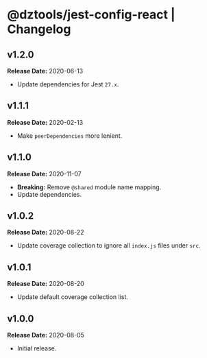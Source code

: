 # @dztools/jest-config-react | Changelog

## v1.2.0

**Release Date:** 2020-06-13

- Update dependencies for Jest `27.x`.

## v1.1.1

**Release Date:** 2020-02-13

- Make `peerDependencies` more lenient.

## v1.1.0

**Release Date:** 2020-11-07

- **Breaking:** Remove `@shared` module name mapping.
- Update dependencies.

## v1.0.2

**Release Date:** 2020-08-22

- Update coverage collection to ignore all `index.js` files under `src`.

## v1.0.1

**Release Date:** 2020-08-20

- Update default coverage collection list.

## v1.0.0

**Release Date:** 2020-08-05

- Initial release.
